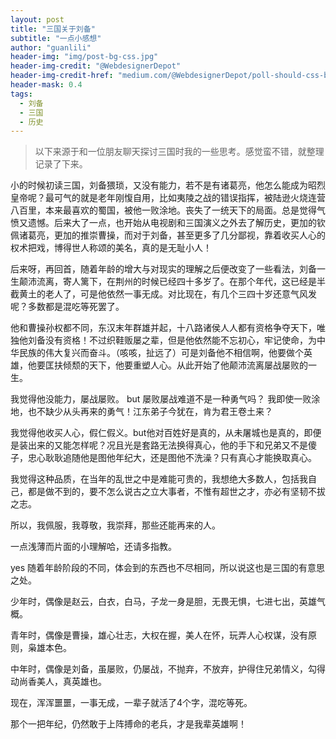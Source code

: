 ```yaml
---
layout: post
title: "三国关于刘备"
subtitle: "一点小感想"
author: "guanlili"
header-img: "img/post-bg-css.jpg"
header-img-credit: "@WebdesignerDepot"
header-img-credit-href: "medium.com/@WebdesignerDepot/poll-should-css-become-more-like-a-programming-language-c74eb26a4270"
header-mask: 0.4
tags:
  - 刘备
  - 三国
  - 历史
---
```


> 以下来源于和一位朋友聊天探讨三国时我的一些思考。感觉蛮不错，就整理记录了下来。

小的时候初读三国，刘备猥琐，又没有能力，若不是有诸葛亮，他怎么能成为昭烈皇帝呢？最可气的就是老年刚愎自用，比如夷陵之战的错误指挥，被陆逊火烧连营八百里，本来最喜欢的蜀国，被他一败涂地。丧失了一统天下的局面。总是觉得气愤又遗憾。后来大了一点，也开始从电视剧和三国演义之外去了解历史，更加的钦佩诸葛亮，更加的推崇曹操，而对于刘备，甚至更多了几分鄙视，靠着收买人心的权术把戏，博得世人称颂的美名，真的是无耻小人！

后来呀，再回首，随着年龄的增大与对现实的理解之后便改变了一些看法，刘备一生颠沛流离，寄人篱下，在荆州的时候已经四十多岁了。在那个年代，这已经是半截黄土的老人了，可是他依然一事无成。对比现在，有几个三四十岁还意气风发呢？多数都是混吃等死罢了。

他和曹操孙权都不同，东汉末年群雄并起，十八路诸侯人人都有资格争夺天下，唯独他刘备没有资格！不过织鞋贩屡之辈，但是他依然能不忘初心，牢记使命，为中华民族的伟大复兴而奋斗。（咳咳，扯远了）可是刘备他不相信啊，他要做个英雄，他要匡扶倾颓的天下，他要重塑人心。从此开始了他颠沛流离屡战屡败的一生。

我觉得他没能力，屡战屡败。 but 屡败屡战难道不是一种勇气吗？ 我即使一败涂地，也不缺少从头再来的勇气！江东弟子今犹在，肯为君王卷土来？

我觉得他收买人心，假仁假义。but他对百姓好是真的，从未屠城也是真的，即便是装出来的又能怎样呢？况且光是套路无法换得真心，他的手下和兄弟又不是傻子，忠心耿耿追随他是图他年纪大，还是图他不洗澡？只有真心才能换取真心。

我觉得这种品质，在当年的乱世之中是难能可贵的，我想绝大多数人，包括我自己，都是做不到的，要不怎么说古之立大事者，不惟有超世之才，亦必有坚韧不拔之志。

所以，我佩服，我尊敬，我崇拜，那些还能再来的人。

一点浅薄而片面的小理解哈，还请多指教。

yes 随着年龄阶段的不同，体会到的东西也不尽相同，所以说这也是三国的有意思之处。

少年时，偶像是赵云，白衣，白马，子龙一身是胆，无畏无惧，七进七出，英雄气概。

青年时，偶像是曹操，雄心壮志，大权在握，美人在怀，玩弄人心权谋，没有原则，枭雄本色。

中年时，偶像是刘备，虽屡败，仍屡战，不抛弃，不放弃，护得住兄弟情义，勾得动尚香美人，真英雄也。

现在，浑浑噩噩，一事无成，一辈子就活了4个字，混吃等死。

那个一把年纪，仍然敢于上阵搏命的老兵，才是我辈英雄啊！
